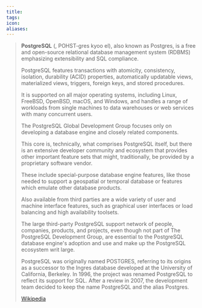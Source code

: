 ```yaml
---
title: 
tags: 
icon: 
aliases: 
---
```

> **PostgreSQL** (, POHST-gres kyoo el), also known as Postgres, is a free and open-source relational database management system (RDBMS) emphasizing extensibility and SQL compliance.
>
> PostgreSQL features transactions with atomicity, consistency, isolation, durability (ACID) properties, automatically updatable views, materialized views, triggers, foreign keys, and stored procedures.
>
> It is supported on all major operating systems, including Linux, FreeBSD, OpenBSD, macOS, and Windows, and handles a range of workloads from single machines to data warehouses or web services with many concurrent users.
>
> The PostgreSQL Global Development Group focuses only on developing a database engine and closely related components.
>
> This core is, technically, what comprises PostgreSQL itself, but there is an extensive developer community and ecosystem that provides other important feature sets that might, traditionally, be provided by a proprietary software vendor.
>
> These include special-purpose database engine features, like those needed to support a geospatial or temporal database or features which emulate other database products. 
>
> Also available from third parties are a wide variety of user and machine interface features, such as graphical user interfaces or load balancing and high availability toolsets.
>
> The large third-party PostgreSQL support network of people, companies, products, and projects, even though not part of The PostgreSQL Development Group, are essential to the PostgreSQL database engine's adoption and use and make up the PostgreSQL ecosystem writ large.
>
> PostgreSQL was originally named POSTGRES, referring to its origins as a successor to the Ingres database developed at the University of California, Berkeley. In 1996, the project was renamed PostgreSQL to reflect its support for SQL. After a review in 2007, the development team decided to keep the name PostgreSQL and the alias Postgres.
>
> [Wikipedia](https://en.wikipedia.org/wiki/PostgreSQL)
